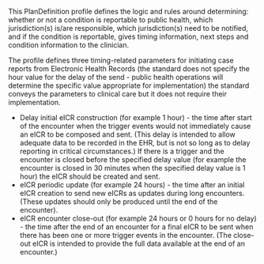 This PlanDefinition profile defines the logic and rules around determining: whether or not a condition is reportable to public health, which jurisdiction(s) is/are responsible, which jurisdiction(s) need to be notified, and if the condition is reportable, gives timing information, next steps and condition information to the clinician.

The profile defines three timing-related parameters for initiating case reports from Electronic Health Records (the standard does not specify the hour value for the delay of the send - public health operations will determine the specific value appropriate for implementation) the standard conveys the parameters to clinical care but it does not require their implementation.

* Delay initial eICR construction (for example 1 hour) - the time after start of the encounter when the trigger events would not immediately cause an eICR to be composed and sent. (This delay is intended to allow adequate data to be recorded in the EHR, but is not so long as to delay reporting in critical circumstances.)  If there is a trigger and the encounter is closed before the specified delay value (for example the encounter is closed in 30 minutes when the specified delay value is 1 hour) the eICR should be created and sent.
* eICR periodic update (for example 24 hours) - the time after an initial eICR creation to send new eICRs as updates during long encounters. (These updates should only be produced until the end of the encounter).
* eICR encounter close-out (for example 24 hours or 0 hours for no delay) - the time after the end of an encounter for a final eICR to be sent when there has been one or more trigger events in the encounter. (The close-out eICR is intended to provide the full data available at the end of an encounter.)&#xA;&#xA;
